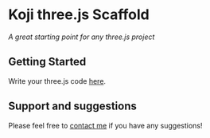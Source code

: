 # Koji three.js Scaffold

*A great starting point for any three.js project*

## Getting Started
Write your three.js code [here](#~/frontend/app/index.js).

## Support and suggestions
Please feel free to [contact me](https://gokoji.com/profile/jones) if you have any suggestions!   
